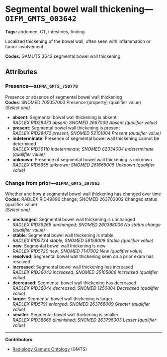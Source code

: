 # Segmental bowel wall thickening—`OIFM_GMTS_003642`

**Tags:** abdomen, CT, intestines, finding

Localized thickening of the bowel wall, often seen with inflammation or tumor involvement.

**Codes:** GAMUTS 3642 segmental bowel wall thickening

## Attributes

### Presence—`OIFMA_GMTS_750778`

Presence or absence of segmental bowel wall thickening  
**Codes**: SNOMED 705057003 Presence (property) (qualifier value)  
*(Select one)*

- **absent**: Segmental bowel wall thickening is absent  
_RADLEX RID28473 absent; SNOMED 2667000 Absent (qualifier value)_
- **present**: Segmental bowel wall thickening is present  
_RADLEX RID28472 present; SNOMED 52101004 Present (qualifier value)_
- **indeterminate**: Presence of segmental bowel wall thickening cannot be determined  
_RADLEX RID39110 indeterminate; SNOMED 82334004 Indeterminate (qualifier value)_
- **unknown**: Presence of segmental bowel wall thickening is unknown  
_RADLEX RID5655 unknown; SNOMED 261665006 Unknown (qualifier value)_

### Change from prior—`OIFMA_GMTS_397863`

Whether and how a segmental bowel wall thickening has changed over time  
**Codes**: RADLEX RID49896 change; SNOMED 263703002 Changed status (qualifier value)  
*(Select one)*

- **unchanged**: Segmental bowel wall thickening is unchanged  
_RADLEX RID39268 unchanged; SNOMED 260388006 No status change (qualifier value)_
- **stable**: Segmental bowel wall thickening is stable  
_RADLEX RID5734 stable; SNOMED 58158008 Stable (qualifier value)_
- **new**: Segmental bowel wall thickening is new  
_RADLEX RID5720 new; SNOMED 7147002 New (qualifier value)_
- **resolved**: Segmental bowel wall thickening seen on a prior exam has resolved  
- **increased**: Segmental bowel wall thickening has increased  
_RADLEX RID36043 increased; SNOMED 35105006 Increased (qualifier value)_
- **decreased**: Segmental bowel wall thickening has decreased  
_RADLEX RID36044 decreased; SNOMED 1250004 Decreased (qualifier value)_
- **larger**: Segmental bowel wall thickening is larger  
_RADLEX RID5791 enlarged; SNOMED 263768009 Greater (qualifier value)_
- **smaller**: Segmental bowel wall thickening is smaller  
_RADLEX RID38669 diminished; SNOMED 263796003 Lesser (qualifier value)_

---

**Contributors**

- [Radiology Gamuts Ontology](https://gamuts.net/) (GMTS)